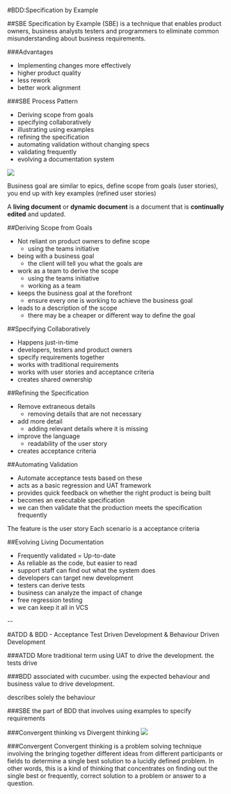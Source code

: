 #BDD:Specification by Example 

##SBE
Specification by Example (SBE) is a technique that enables product owners, business analysts testers and programmers to eliminate common misunderstanding about business requirements. 

###Advantages
* Implementing changes more effectively 
* higher product quality 
* less rework 
* better work alignment

###SBE Process Pattern
* Deriving scope from goals 
* specifying collaboratively 
* illustrating using examples 
* refining the specification 
* automating validation without changing specs 
* validating frequently 
* evolving a documentation system 

![](http://hsto.org/storage2/00f/0a0/534/00f0a0534e75bcb954a8e05e62acf0ee.png)

Business goal are similar to epics, define scope from goals (user stories), you end up with key examples (refined user stories) 

A **living document** or **dynamic document** is a document that is **continually edited** and updated.

##Deriving Scope from Goals 
* Not reliant on product owners to define scope 
	*  using the teams initiative 
* being with a business goal 
	* the client will tell you what the goals are
* work as a team to derive the scope 
	* using the teams initiative
	* working as a team 
* keeps the business goal at the forefront 
	*  ensure every one is working to achieve the business goal 
* leads to a description of the scope 
	* there may be a cheaper or different way to define the goal

##Specifying Collaboratively 
* Happens just-in-time 
* developers, testers and product owners 
* specify requirements together 
* works with traditional requirements 
* works with user stories and acceptance criteria 
* creates shared ownership 

##Refining the Specification 
* Remove extraneous details 
	* removing details that are not necessary 
* add more detail 
	* adding relevant details where it is missing 
* improve the language
	* readability of the user story 
* creates acceptance criteria 

##Automating Validation 
* Automate acceptance tests based on these 
* acts as a basic regression and UAT framework
* provides quick feedback on whether the right product is being built 
* becomes an executable specification 
* we can then validate that the production meets the specification frequently 

The feature is the user story 
Each scenario is a acceptance criteria 

##Evolving Living Documentation 
* Frequently validated = Up-to-date
* As reliable as the code, but easier to read 
* support staff can find out what the system does 
* developers can target new development 
* testers can derive tests 
* business can analyze the impact of change 
* free regression testing 
* we can keep it all in VCS

--

#ATDD & BDD - Acceptance Test Driven Development & Behaviour Driven Development 

###ATDD
More traditional term using UAT to drive the development. the tests drive

###BDD
associated with cucumber. using the expected behaviour and business value to drive development.

describes solely the behaviour 

###SBE 
the part of BDD that involves using examples to specify requirements 

###Convergent thinking vs Divergent thinking 
![](https://cucumber.io/images/blog/divergent-convergent-thinking.png)

###Convergent 
Convergent thinking is a problem solving technique involving the bringing together different ideas from different participants or fields to determine a single best solution to a lucidly defined problem. In other words, this is a kind of thinking that concentrates on finding out the single best or frequently, correct solution to a problem or answer to a question. 
